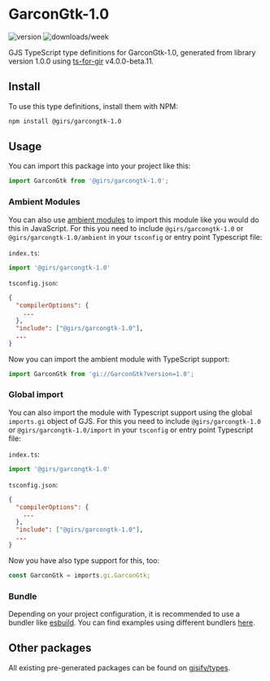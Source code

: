 
# GarconGtk-1.0

![version](https://img.shields.io/npm/v/@girs/garcongtk-1.0)
![downloads/week](https://img.shields.io/npm/dw/@girs/garcongtk-1.0)


GJS TypeScript type definitions for GarconGtk-1.0, generated from library version 1.0.0 using [ts-for-gir](https://github.com/gjsify/ts-for-gir) v4.0.0-beta.11.


## Install

To use this type definitions, install them with NPM:
```bash
npm install @girs/garcongtk-1.0
```

## Usage

You can import this package into your project like this:
```ts
import GarconGtk from '@girs/garcongtk-1.0';
```

### Ambient Modules

You can also use [ambient modules](https://github.com/gjsify/ts-for-gir/tree/main/packages/cli#ambient-modules) to import this module like you would do this in JavaScript.
For this you need to include `@girs/garcongtk-1.0` or `@girs/garcongtk-1.0/ambient` in your `tsconfig` or entry point Typescript file:

`index.ts`:
```ts
import '@girs/garcongtk-1.0'
```

`tsconfig.json`:
```json
{
  "compilerOptions": {
    ...
  },
  "include": ["@girs/garcongtk-1.0"],
  ...
}
```

Now you can import the ambient module with TypeScript support: 

```ts
import GarconGtk from 'gi://GarconGtk?version=1.0';
```

### Global import

You can also import the module with Typescript support using the global `imports.gi` object of GJS.
For this you need to include `@girs/garcongtk-1.0` or `@girs/garcongtk-1.0/import` in your `tsconfig` or entry point Typescript file:

`index.ts`:
```ts
import '@girs/garcongtk-1.0'
```

`tsconfig.json`:
```json
{
  "compilerOptions": {
    ...
  },
  "include": ["@girs/garcongtk-1.0"],
  ...
}
```

Now you have also type support for this, too:

```ts
const GarconGtk = imports.gi.GarconGtk;
```

### Bundle

Depending on your project configuration, it is recommended to use a bundler like [esbuild](https://esbuild.github.io/). You can find examples using different bundlers [here](https://github.com/gjsify/ts-for-gir/tree/main/examples).

## Other packages

All existing pre-generated packages can be found on [gjsify/types](https://github.com/gjsify/types).

